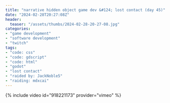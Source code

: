 ```yaml
---
title: "narrative hidden object game dev &#124; lost contact (day 45)"
date: "2024-02-28T20:27:08Z"
header:
  teaser: "/assets/thumbs/2024-02-28-20-27-08.jpg"
categories:
- "game development"
- "software development"
- "twitch"
tags:
- "code: css"
- "code: gdscript"
- "code: html"
- "godot"
- "lost contact"
- "raided by: JackNoble5"
- "raiding: mdxcai"
---
```

{% include video id="918221173" provider="vimeo" %}

